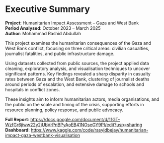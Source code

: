 # Executive Summary

**Project**: Humanitarian Impact Assessment – Gaza and West Bank  
**Period Analysed**: October 2023 – March 2025  
**Author**: Mohammad Rashid Abdullah

This project examines the humanitarian consequences of the Gaza and West Bank conflict, focusing on three critical areas: civilian casualties, journalist fatalities, and public infrastructure damage.

Using datasets collected from public sources, the project applied data cleaning, exploratory analysis, and visualisation techniques to uncover significant patterns. Key findings revealed a sharp disparity in casualty rates between Gaza and the West Bank, clustering of journalist deaths around periods of escalation, and extensive damage to schools and hospitals in conflict zones.

These insights aim to inform humanitarian actors, media organisations, and the public on the scale and timing of the crisis, supporting efforts in resource planning, policy response, and public advocacy.

**Full Report**: https://docs.google.com/document/d/11GT-WzfGr6jiww22y2jUbVrPnBPyAoEB41NOseGY9PI/edit?usp=sharing
**Dashboard**: https://www.kaggle.com/code/rasyidbejay/humanitarian-impact-gaza-westbank-visualisation
